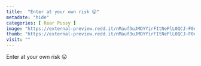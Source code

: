 ```yaml
---
title:  "Enter at your own risk 😜"
metadate: "hide"
categories: [ Rear Pussy ]
image: "https://external-preview.redd.it/nMauf3uJMDYYirFItNePlL0QCJ-F0n7N1CreRZurxKY.jpg?auto=webp&s=a0810597a6ef252fa14a67d2bbb0e59e4da4c02f"
thumb: "https://external-preview.redd.it/nMauf3uJMDYYirFItNePlL0QCJ-F0n7N1CreRZurxKY.jpg?width=1080&crop=smart&auto=webp&s=3312ed3e908b4b0f387f210c082feffa23e7a28c"
visit: ""
---
```

Enter at your own risk 😜

